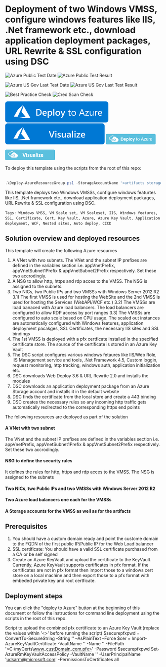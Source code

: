 # Deployment of two Windows VMSS, configure windows features like IIS, .Net framework etc., download application deployment packages, URL Rewrite & SSL configuration using DSC

![Azure Public Test Date](https://azurequickstartsservice.blob.core.windows.net/badges/201-vmss-win-iis-app-ssl/PublicLastTestDate.svg)
![Azure Public Test Result](https://azurequickstartsservice.blob.core.windows.net/badges/201-vmss-win-iis-app-ssl/PublicDeployment.svg)

![Azure US Gov Last Test Date](https://azurequickstartsservice.blob.core.windows.net/badges/201-vmss-win-iis-app-ssl/FairfaxLastTestDate.svg)
![Azure US Gov Last Test Result](https://azurequickstartsservice.blob.core.windows.net/badges/201-vmss-win-iis-app-ssl/FairfaxDeployment.svg)

![Best Practice Check](https://azurequickstartsservice.blob.core.windows.net/badges/201-vmss-win-iis-app-ssl/BestPracticeResult.svg)
![Cred Scan Check](https://azurequickstartsservice.blob.core.windows.net/badges/201-vmss-win-iis-app-ssl/CredScanResult.svg)

[![Deploy To Azure](https://raw.githubusercontent.com/Azure/azure-quickstart-templates/master/1-CONTRIBUTION-GUIDE/images/deploytoazure.svg?sanitize=true)]("https://portal.azure.com/#create/Microsoft.Template/uri/https%3A%2F%2Fraw.githubusercontent.com%2FAzure%2Fazure-quickstart-templates%2Fmaster%2F201-vmss-win-iis-app-ssl%2Fazuredeploy.json")  [![Visualize](https://raw.githubusercontent.com/Azure/azure-quickstart-templates/master/1-CONTRIBUTION-GUIDE/images/visualizebutton.svg?sanitize=true)]("http://armviz.io/#/?load=https%3A%2F%2Fraw.githubusercontent.com%2FAzure%2Fazure-quickstart-templates%2Fmaster%2F201-vmss-win-iis-app-ssl%2Fazuredeploy.json")
<img src="https://raw.githubusercontent.com/Azure/azure-quickstart-templates/master/201-vmss-win-iis-app-ssl/images/deploytoazure.png"/>

<img src="https://raw.githubusercontent.com/Azure/azure-quickstart-templates/master/201-vmss-win-iis-app-ssl/images/visualizebutton.png"/>

To deploy this template using the scripts from the root of this repo: 
```PowerShell

.\Deploy-AzureResourceGroup.ps1 -StorageAccountName '<artifacts storage account name>' -ResourceGroupName '<Resource guroup name>' -ResourceGroupLocation '<RG location>' -TemplateFile .\azuredeploy.json -TemplateParametersFile .\azuredeploy.parameters.json -ArtifactStagingDirectory '.' -DSCSourceFolder '.\dsc' -UploadArtifacts
```

This template deploys two Windows VMSSs, configure windows featurtes like IIS, .Net framework etc., download application deployment packages, URL Rewrite & SSL configuration using DSC. 

`Tags: Windows VMSS, VM Scale set, VM Scaleset, IIS, Windows features, SSL, Certificate, Cert, Key Vault, Azure, Azure Key Vault, Application deployment, WCF, Nested sites, Auto deploy, CICD`

## Solution overview and deployed resources

This template will create the following Azure resources
1) A VNet with two subnets. The VNet and the subnet IP prefixes are defined in the variables section i.e. appVnetPrefix, appVnetSubnet1Prefix & appVnetSubnet2Prefix respectively. Set these two accrodingly. <br/>
2) A NSG to allow http, https and rdp acces to the VMSS. The NSG is assigned to the subnets.<br/>
3) Two NICs, two Public IPs and two VMSSs with Windows Server 2012 R2<br/>
3.1) The first VMSS is used for hosting the WebSite and the 2nd VMSS is used for hosting the Services (WebAPI/WCF etc.)
3.2) The VMSSs are load banaced with Azure load balancers. The load balancers are configured to allow RDP access by port ranges 
3.3) The VMSSs are configured to auto scale based on CPU usage. The scaled out instances are automatically configured with Windows features, application deployment pacakges, SSL Certificates, the necessary IIS sites and SSL bindings <br/>
4) The 1st VMSS is deployed with a pfx certficate installed in the specified certificate store. The source of the certificate is stored in an Azure Key Vault<br/>
5) The DSC script configures various windows fetaures like IIS/Web Role, IIS Management service and tools, .Net Framework 4.5, Custom loggin, request monitoring, http tracking, windows auth, application initialization etc.<br/> 
6) DSC downloads Web Deploy 3.6 & URL Rewrite 2.0 and installs the modules<br/>
7) DSC downloads an application deployment package from an Azure Storage account and installs it in the default website <br/>
8) DSC finds the certificate from the local store and create a 443 binding <br/>
9) DSC creates the necessary rules so any incoming http traffic gets automatically redirected to the corresponding https end points<br/>

The following resources are deployed as part of the solution

#### A VNet with two subnet 
The VNet and the subnet IP prefixes are defined in the variables section i.e. appVnetPrefix, appVnetSubnet1Prefix & appVnetSubnet2Prefix respectively. Set these two accrodingly.

#### NSG to define the security rules
It defines the rules for http, https and rdp acces to the VMSS. The NSG is assigned to the subnets

#### Two NICs, two Public IPs and two VMSSs with Windows Server 2012 R2

#### Two Azure load balancers one each for the VMSSs

#### A Storage accounts for the VMSS as well as for the artifacts

## Prerequisites
1) You should have a custom domain ready and point the custome domain to the FQDN of the first public IP/Public IP for the Web Load balancer <br/>
2) SSL certificate: You should have a valid SSL certificate purchased from a CA or be self signed <br/>
3) Create an Azure KeyVault and upload the certificate to the KeyVault. Currently, Azure KeyVault supports certificates in pfx format. If the certificates are not in pfx format then import those to a windows cert store on a local machine and then export those to a pfx format with embeded private key and root certficate. <br/>

## Deployment steps

You can click the "deploy to Azure" button at the beginning of this document or follow the instructions for command line deployment using the scripts in the root of this repo.

Script to upload the combined pfx certificate to an Azure Key Vault:(replace the values within '<>' before running the script)
$securepfxpwd = ConvertTo-SecureString –String '<strongpassword>' –AsPlainText –Force
$cer = Import-AzureKeyVaultCertificate -VaultName '<Azurekeyvaultname>' -Name '<CertStoreName>' -FilePath '<C:\myCerts\www_custDomain_com.pfx>' -Password $securepfxpwd
Set-AzureRmKeyVaultAccessPolicy -VaultName '<Azurekeyvaultname>' -UserPrincipalName '<udsarm@microsoft.com>' -PermissionsToCertificates all


